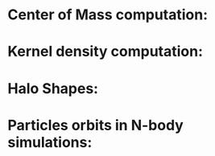 # Center of Mass computation:

# Kernel density computation:

# Halo Shapes:

# Particles orbits in N-body simulations:
